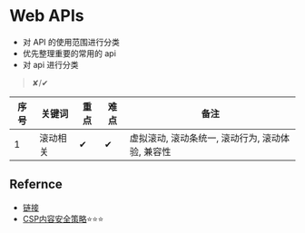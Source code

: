 # Web APIs

- 对 API 的使用范围进行分类
- 优先整理重要的常用的 api
- 对 api 进行分类

> ✘/✔

| 序号 | 关键词   | 重点 | 难点 | 备注                                             |
| ---- | -------- | ---- | ---- | ------------------------------------------------ |
| 1    | 滚动相关 | ✔    | ✔    | 虚拟滚动, 滚动条统一, 滚动行为, 滚动体验, 兼容性 |

## Refernce

- [链接](https://developer.mozilla.org/en-US/docs/Web/API)
- [CSP内容安全策略](https://developer.mozilla.org/zh-CN/docs/Web/HTTP/CSP)⭐⭐⭐
